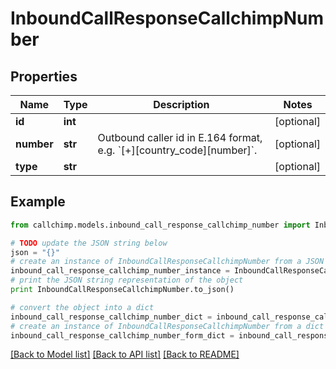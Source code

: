 # InboundCallResponseCallchimpNumber


## Properties

Name | Type | Description | Notes
------------ | ------------- | ------------- | -------------
**id** | **int** |  | [optional] 
**number** | **str** | Outbound caller id in E.164 format, e.g. &#x60;[+][country_code][number]&#x60;. | [optional] 
**type** | **str** |  | [optional] 

## Example

```python
from callchimp.models.inbound_call_response_callchimp_number import InboundCallResponseCallchimpNumber

# TODO update the JSON string below
json = "{}"
# create an instance of InboundCallResponseCallchimpNumber from a JSON string
inbound_call_response_callchimp_number_instance = InboundCallResponseCallchimpNumber.from_json(json)
# print the JSON string representation of the object
print InboundCallResponseCallchimpNumber.to_json()

# convert the object into a dict
inbound_call_response_callchimp_number_dict = inbound_call_response_callchimp_number_instance.to_dict()
# create an instance of InboundCallResponseCallchimpNumber from a dict
inbound_call_response_callchimp_number_form_dict = inbound_call_response_callchimp_number.from_dict(inbound_call_response_callchimp_number_dict)
```
[[Back to Model list]](../README.md#documentation-for-models) [[Back to API list]](../README.md#documentation-for-api-endpoints) [[Back to README]](../README.md)


